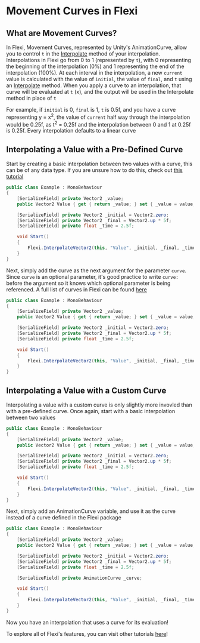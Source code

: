# Movement Curves in Flexi

## What are Movement Curves?
In Flexi, Movement Curves, represented by Unity's AnimationCurve, allow you to control `t` in the [Interpolate](../FlexiOperations/FlexiOperations.md) method of your interpolation. Interpolations in Flexi go from 0 to 1 (represented by `t`), with 0 representing the beginning of the interpolation (0%) and 1 representing the end of the interpolation (100%). At each interval in the interpolation, a new `current` value is calculated with the value of `initial`, the value of `final`, and `t` using an [Interpolate](../FlexiOperations/FlexiOperations.md) method. When you apply a curve to an interpolation, that curve will be evaluated at `t` (x), and the output will be used in the Interpolate method in place of `t`

For example, if `initial` is 0, `final` is 1, `t` is 0.5f, and you have a curve representing y = x<sup>2</sup>, the value of `current` half way through the interpolation would be 0.25f, as t<sup>2</sup> = 0.25f and the interpolation between 0 and 1 at 0.25f is 0.25f. Every interpolation defaults to a linear curve

## Interpolating a Value with a Pre-Defined Curve
Start by creating a basic interpolation between two values with a curve, this can be of any data type. If you are unsure how to do this, check out [this tutorial](GettingStarted.md)
```cs
public class Example : MonoBehaviour
{
    [SerializeField] private Vector2 _value;
    public Vector2 Value { get { return _value; } set { _value = value; } }

    [SerializeField] private Vector2 _initial = Vector2.zero;
    [SerializeField] private Vector2 _final = Vector2.up * 5f;
    [SerializeField] private float _time = 2.5f;

    void Start()
    {
        Flexi.InterpolateVector2(this, "Value", _initial, _final, _time);
    }
}
```

Next, simply add the curve as the next argument for the parameter `curve`. Since `curve` is an optional parameter, it's good practice to write `curve: ` before the argument so it knows which optional parameter is being referenced. A full list of curves in Flexi can be found [here](../FlexiCurves/FlexiCurves.md)
```cs
public class Example : MonoBehaviour
{
    [SerializeField] private Vector2 _value;
    public Vector2 Value { get { return _value; } set { _value = value; } }

    [SerializeField] private Vector2 _initial = Vector2.zero;
    [SerializeField] private Vector2 _final = Vector2.up * 5f;
    [SerializeField] private float _time = 2.5f;

    void Start()
    {
        Flexi.InterpolateVector2(this, "Value", _initial, _final, _time, curve: FlexiCurves.bouncing);
    }
}
```

## Interpolating a Value with a Custom Curve
Interpolating a value with a custom curve is only slightly more invovled than with a pre-defined curve. Once again, start with a basic interpolation between two values
```cs
public class Example : MonoBehaviour
{
    [SerializeField] private Vector2 _value;
    public Vector2 Value { get { return _value; } set { _value = value; } }

    [SerializeField] private Vector2 _initial = Vector2.zero;
    [SerializeField] private Vector2 _final = Vector2.up * 5f;
    [SerializeField] private float _time = 2.5f;

    void Start()
    {
        Flexi.InterpolateVector2(this, "Value", _initial, _final, _time);
    }
}
``` 
Next, simply add an AnimationCurve variable, and use it as the curve instead of a curve defined in the Flexi package
```cs
public class Example : MonoBehaviour
{
    [SerializeField] private Vector2 _value;
    public Vector2 Value { get { return _value; } set { _value = value; } }

    [SerializeField] private Vector2 _initial = Vector2.zero;
    [SerializeField] private Vector2 _final = Vector2.up * 5f;
    [SerializeField] private float _time = 2.5f;

    [SerializeField] private AnimationCurve _curve;

    void Start()
    {
        Flexi.InterpolateVector2(this, "Value", _initial, _final, _time, curve: _curve);
    }
}
```
Now you have an interpolation that uses a curve for its evaluation!

To explore all of Flexi's features, you can visit other tutorials [here](Tutorials.md)!